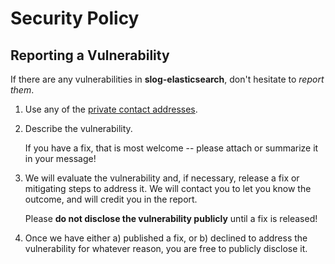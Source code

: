 # Security Policy

## Reporting a Vulnerability

If there are any vulnerabilities in **slog-elasticsearch**, don't hesitate to _report them_.

1. Use any of the [private contact addresses](https://github.com/immanent-tech/slog-elasticsearch#support).
2. Describe the vulnerability.

   If you have a fix, that is most welcome -- please attach or summarize it in your message!

3. We will evaluate the vulnerability and, if necessary, release a fix or mitigating steps to address it. We will
   contact you to let you know the outcome, and will credit you in the report.

   Please **do not disclose the vulnerability publicly** until a fix is released!

4. Once we have either a) published a fix, or b) declined to address the vulnerability for whatever reason, you are free
   to publicly disclose it.
